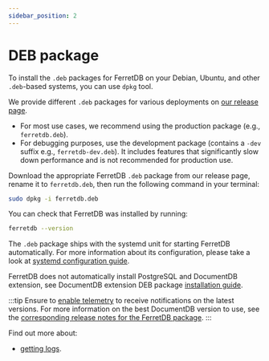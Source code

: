 ```yaml
---
sidebar_position: 2
---
```


# DEB package

To install the `.deb` packages for FerretDB on your Debian, Ubuntu, and other `.deb`-based systems,
you can use `dpkg` tool.

We provide different `.deb` packages for various deployments on [our release page](https://github.com/FerretDB/FerretDB/releases/).
- For most use cases, we recommend using the production package (e.g., `ferretdb.deb`).
- For debugging purposes, use the development package (contains a `-dev` suffix e.g., `ferretdb-dev.deb`).
  It includes features that significantly slow down performance and is not recommended for production use.

Download the appropriate FerretDB `.deb` package from our release page,
rename it to `ferretdb.deb`,
then run the following command in your terminal:

```sh
sudo dpkg -i ferretdb.deb
```

You can check that FerretDB was installed by running:

```sh
ferretdb --version
```

The `.deb` package ships with the systemd unit for starting FerretDB automatically.
For more information about its configuration, please take a look at [systemd configuration guide](systemd.md).

FerretDB does not automatically install PostgreSQL and DocumentDB extension,
see DocumentDB extension DEB package [installation guide](../documentdb/deb.md).

:::tip
Ensure to [enable telemetry](../../telemetry.md) to receive notifications on the latest versions.
For more information on the best DocumentDB version to use, see the [corresponding release notes for the FerretDB package](https://github.com/FerretDB/FerretDB/releases/).
:::

Find out more about:

- [getting logs](../../configuration/observability.md#logging).
